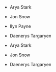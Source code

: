 - Arya Stark
- Jon Snow
- Ilyn Payne
- Daenerys Targaryen


- Arya Stark
- Jon Snow
- Daenerys Targaryen

